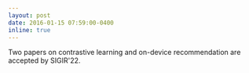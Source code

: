 ```yaml
---
layout: post
date: 2016-01-15 07:59:00-0400
inline: true
---
```


Two papers on contrastive learning and on-device recommendation are accepted by SIGIR'22.